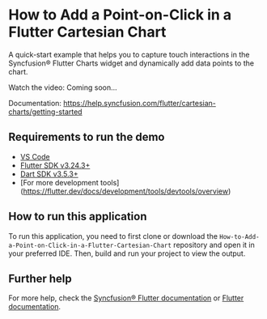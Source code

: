 # How to Add a Point-on-Click in a Flutter Cartesian Chart
A quick-start example that helps you to capture touch interactions in the Syncfusion® Flutter Charts widget and dynamically add data points to the chart.

Watch the video: Coming soon...

Documentation: https://help.syncfusion.com/flutter/cartesian-charts/getting-started

## Requirements to run the demo
* [VS Code](https://code.visualstudio.com/download)
* [Flutter SDK v3.24.3+](https://flutter.dev/docs/development/tools/sdk/overview)
* [Dart SDK v3.5.3+](https://dart.dev/get-dart)
* [For more development tools] (https://flutter.dev/docs/development/tools/devtools/overview)

## How to run this application
To run this application, you need to first clone or download the `How-to-Add-a-Point-on-Click-in-a-Flutter-Cartesian-Chart` repository and open it in your preferred IDE. Then, build and run your project to view the output.

## Further help
For more help, check the [Syncfusion® Flutter documentation](https://help.syncfusion.com/flutter/introduction/overview) or
 [Flutter documentation](https://flutter.dev/docs/get-started/install).
